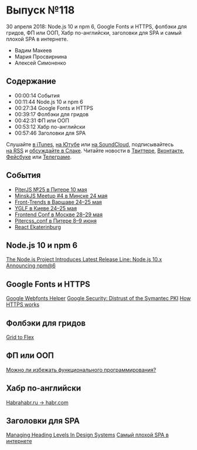 # Выпуск №118

30 апреля 2018: Node.js 10 и npm 6, Google Fonts и HTTPS, фолбэки для гридов, ФП или ООП, Хабр по-английски, заголовки для SPA и самый плохой SPA в интернете.

- Вадим Макеев
- Мария Просвирнина
- Алексей Симоненко

## Содержание

- 00:00:14 События
- 00:11:44 Node.js 10 и npm 6
- 00:27:34 Google Fonts и HTTPS
- 00:39:17 Фолбэки для гридов
- 00:42:31 ФП или ООП
- 00:53:12 Хабр по-английски
- 00:57:46 Заголовки для SPA

Слушайте [в iTunes](https://itunes.apple.com/ru/podcast/veb-standarty/id1080500016), [на Ютубе](https://www.youtube.com/playlist?list=PLMBnwIwFEFHcwuevhsNXkFTcadeX5R1Go) или [на SoundCloud](https://soundcloud.com/web-standards), подписывайтесь [на RSS](https://web-standards.ru/podcast/feed/) и [обсуждайте в Слаке](http://slack.web-standards.ru/). Читайте новости в [Твиттере](https://twitter.com/webstandards_ru), [Вконтакте](https://vk.com/webstandards_ru), [Фейсбуке](https://www.facebook.com/webstandardsru) или [Телеграме](https://t.me/webstandards_ru).

## События

- [PiterJS №25 в Питере 10 мая](https://medium.com/p/eff54c37b110)
- [MinskJS Meetup #4 в Минске 24 мая](https://minskjs.timepad.ru/event/606211/)
- [Front-Trends в Варшаве 24–25 мая](https://2018.front-trends.com/)
- [YGLF в Киеве 24–25 мая](http://yglf.com.ua/)
- [Frontend Conf в Москве 28–29 мая](http://frontendconf.ru/moscow-rit/2018)
- [Pitercss_conf в Питере 8–9 июня](https://pitercss.com/)
- [React Ekaterinburg](https://react-ekaterinburg.confetti.events)

## Node.js 10 и npm 6

[The Node.js Project Introduces Latest Release Line: Node.js 10.x](https://medium.com/p/bf07abfa9076)
[Announcing npm@6](https://medium.com/p/5d0b1799a905)

## Google Fonts и HTTPS

[Google Webfonts Helper](https://google-webfonts-helper.herokuapp.com/)
[Google Security: Distrust of the Symantec PKI](https://security.googleblog.com/2018/03/distrust-of-symantec-pki-immediate.html)
[How HTTPS works](https://howhttps.works/)

## Фолбэки для гридов

[Grid to Flex](http://www.gridtoflex.com/)

## ФП или ООП

[Можно ли избежать функционального программирования?](https://medium.com/p/c1e812533f6)

## Хабр по-английски

[Habrahabr.ru → habr.com](https://habr.com/p/93946/)

## Заголовки для SPA

[Managing Heading Levels In Design Systems](https://medium.com/p/18be9a746fa3)
[Самый плохой SPA в интернете](http://www.specphoto.ru/)
